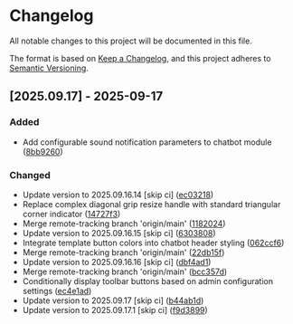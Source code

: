 # Changelog

All notable changes to this project will be documented in this file.

The format is based on [Keep a Changelog](https://keepachangelog.com/en/1.0.0/),
and this project adheres to [Semantic Versioning](https://semver.org/spec/v2.0.0.html).

## [2025.09.17] - 2025-09-17

### Added

* Add configurable sound notification parameters to chatbot module ([8bb9260](https://github.com/N6REJ/bears_aichatbot/commit/8bb9260))

### Changed

* Update version to 2025.09.16.14 [skip ci] ([ec03218](https://github.com/N6REJ/bears_aichatbot/commit/ec03218))
* Replace complex diagonal grip resize handle with standard triangular corner indicator ([14727f3](https://github.com/N6REJ/bears_aichatbot/commit/14727f3))
* Merge remote-tracking branch 'origin/main' ([1182024](https://github.com/N6REJ/bears_aichatbot/commit/1182024))
* Update version to 2025.09.16.15 [skip ci] ([6303808](https://github.com/N6REJ/bears_aichatbot/commit/6303808))
* Integrate template button colors into chatbot header styling ([062ccf6](https://github.com/N6REJ/bears_aichatbot/commit/062ccf6))
* Merge remote-tracking branch 'origin/main' ([22db15f](https://github.com/N6REJ/bears_aichatbot/commit/22db15f))
* Update version to 2025.09.16.16 [skip ci] ([dbf4ad1](https://github.com/N6REJ/bears_aichatbot/commit/dbf4ad1))
* Merge remote-tracking branch 'origin/main' ([bcc357d](https://github.com/N6REJ/bears_aichatbot/commit/bcc357d))
* Conditionally display toolbar buttons based on admin configuration settings ([ec4e1ad](https://github.com/N6REJ/bears_aichatbot/commit/ec4e1ad))
* Update version to 2025.09.17 [skip ci] ([b44ab1d](https://github.com/N6REJ/bears_aichatbot/commit/b44ab1d))
* Update version to 2025.09.17.1 [skip ci] ([f9d3899](https://github.com/N6REJ/bears_aichatbot/commit/f9d3899))

